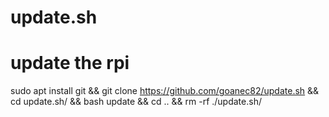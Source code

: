 # update.sh
# update the rpi
sudo apt install git && git clone https://github.com/goanec82/update.sh && cd update.sh/ && bash update && cd .. && rm -rf ./update.sh/
